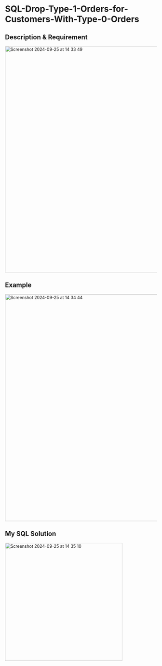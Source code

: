 # SQL-Drop-Type-1-Orders-for-Customers-With-Type-0-Orders

## Description & Requirement

<img width="747" alt="Screenshot 2024-09-25 at 14 33 49" src="https://github.com/user-attachments/assets/23acccca-f43c-4bc8-9542-ae3fd9b978ec">


## Example

<img width="749" alt="Screenshot 2024-09-25 at 14 34 44" src="https://github.com/user-attachments/assets/0d0c48a9-7d44-4905-9a08-5dc13f01da3b">

## My SQL Solution

<img width="389" alt="Screenshot 2024-09-25 at 14 35 10" src="https://github.com/user-attachments/assets/5abaa534-ab86-49a8-9617-7ab6f300e307">
